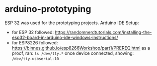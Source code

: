 # arduino-prototyping

ESP 32 was used for the prototyping projects.
Arduino IDE Setup:

* for ESP 32 followed: https://randomnerdtutorials.com/installing-the-esp32-board-in-arduino-ide-windows-instructions/
* for ESP8226 followed: https://binnes.github.io/esp8266Workshop/part1/PREREQ.html
    as a proof, ran: `ls /dev/tty.*` once device connected, showing: `/dev/tty.usbserial-10`


